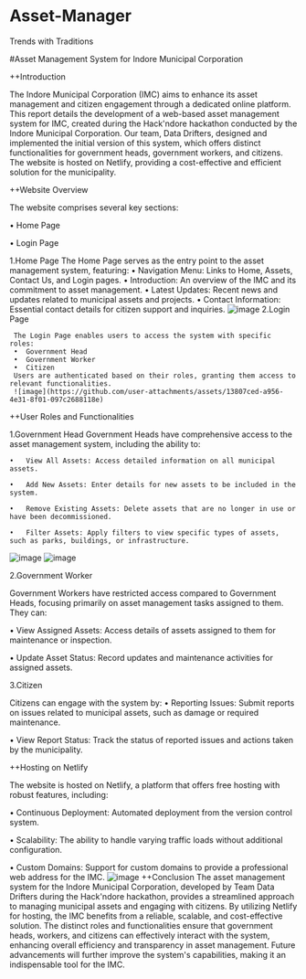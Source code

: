 # Asset-Manager
Trends with Traditions

#Asset Management System for Indore Municipal Corporation

++Introduction

  The Indore Municipal Corporation (IMC) aims to enhance its asset management and citizen engagement through a dedicated online platform. This report details the development of a web-based asset management 
  system for IMC, created during the Hack'ndore hackathon conducted by the Indore Municipal Corporation. Our team, Data Drifters, designed and implemented the initial version of this system, which offers 
  distinct functionalities for government heads, government workers, and citizens. The website is hosted on Netlify, providing a cost-effective and efficient solution for the municipality.

++Website Overview

  The website comprises several key sections:

  •	Home Page
  

  •	Login Page

  1.Home Page
    The Home Page serves as the entry point to the asset management system, featuring:
    •	Navigation Menu: Links to Home, Assets, Contact Us, and Login pages.
    •	Introduction: An overview of the IMC and its commitment to asset management.
    •	Latest Updates: Recent news and updates related to municipal assets and projects.
    •	Contact Information: Essential contact details for citizen support and inquiries.
    ![image](https://github.com/user-attachments/assets/73dcd74c-ba3e-4f29-b931-df9b276f895e)
   2.Login Page

     The Login Page enables users to access the system with specific roles:
     •	Government Head
     •	Government Worker
     •	Citizen
     Users are authenticated based on their roles, granting them access to relevant functionalities.
     ![image](https://github.com/user-attachments/assets/13807ced-a956-4e31-8f01-097c2688118e)

++User Roles and Functionalities

  1.Government Head
    Government Heads have comprehensive access to the asset management system, including the ability to:

    •	View All Assets: Access detailed information on all municipal assets.

    •	Add New Assets: Enter details for new assets to be included in the system.

    •	Remove Existing Assets: Delete assets that are no longer in use or have been decommissioned.

    •	Filter Assets: Apply filters to view specific types of assets, such as parks, buildings, or infrastructure.

![image](https://github.com/user-attachments/assets/39efc86c-83b7-4ad7-aae1-5e271f6c9aa7)
 ![image](https://github.com/user-attachments/assets/1cd3deae-0ed1-4b9b-b1be-e1ddefd010b2)

      
 2.Government Worker

   Government Workers have restricted access compared to Government Heads, focusing primarily on asset management tasks assigned to them. They can:

   •	View Assigned Assets: Access details of assets assigned to them for maintenance or inspection.

   •	Update Asset Status: Record updates and maintenance activities for assigned assets.

 3.Citizen

   Citizens can engage with the system by:
   •	Reporting Issues: Submit reports on issues related to municipal assets, such as damage or required maintenance.

   •	View Report Status: Track the status of reported issues and actions taken by the municipality.

++Hosting on Netlify

  The website is hosted on Netlify, a platform that offers free hosting with robust features, including:

  •	Continuous Deployment: Automated deployment from the version control system.

  •	Scalability: The ability to handle varying traffic loads without additional configuration.

  •	Custom Domains: Support for custom domains to provide a professional web address for the IMC.
  ![image](https://github.com/user-attachments/assets/7a2a3877-c848-4331-b7cd-72cbd8afb6c7)
++Conclusion
  The asset management system for the Indore Municipal Corporation, developed by Team Data Drifters during the Hack'ndore hackathon, provides a streamlined approach to managing municipal assets and 
  engaging with citizens. By utilizing Netlify for hosting, the IMC benefits from a reliable, scalable, and cost-effective solution. The distinct roles and functionalities ensure that government heads, 
  workers, and citizens can effectively interact with the system, enhancing overall efficiency and transparency in asset management. Future advancements will further improve the system's capabilities, 
  making it an indispensable tool for the IMC.








